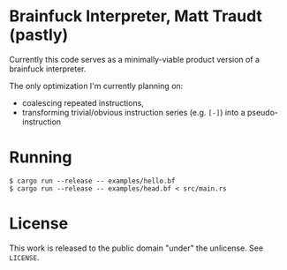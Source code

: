 # Brainfuck Interpreter, Matt Traudt (pastly)

Currently this code serves as a minimally-viable product version of a brainfuck
interpreter.

The only optimization I'm currently planning on:

- coalescing repeated instructions,
- transforming trivial/obvious instruction series (e.g. `[-]`) into a
  pseudo-instruction

# Running

    $ cargo run --release -- examples/hello.bf
    $ cargo run --release -- examples/head.bf < src/main.rs

# License

This work is released to the public domain "under" the unlicense. See
`LICENSE`.
